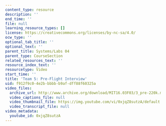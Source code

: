 ```yaml
---
content_type: resource
description: ''
end_time: ''
file: null
learning_resource_types: []
license: https://creativecommons.org/licenses/by-nc-sa/4.0/
ocw_type: ''
optional_tab_title: ''
optional_text: ''
parent_title: Systems/Labs 04
parent_type: CourseSection
related_resources_text: ''
resource_index_text: ''
resourcetype: Video
start_time: ''
title: 'Team 5: Pre-Flight Interview'
uid: f912f9c0-4e2b-bbbb-b9af-dff88f60325a
video_files:
  archive_url: http://www.archive.org/download/MIT16.03F03/3_pre-220k.mp4
  video_captions_file: null
  video_thumbnail_file: https://img.youtube.com/vi/0xjqZ8sutzA/default.jpg
  video_transcript_file: null
video_metadata:
  youtube_id: 0xjqZ8sutzA
---
```

